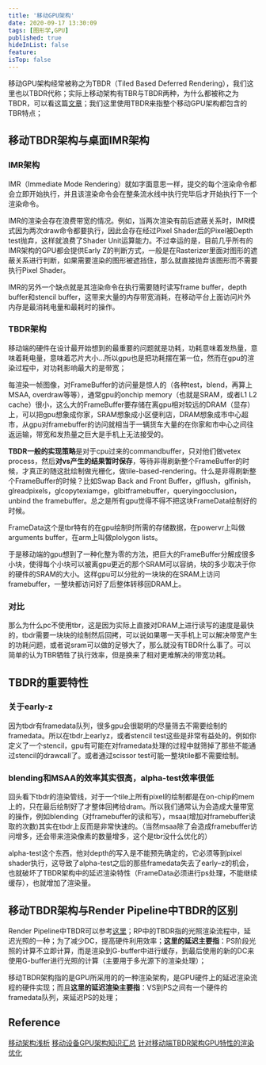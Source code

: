 ```yaml
---
title: '移动GPU架构'
date: 2020-09-17 13:30:09
tags: [图形学,GPU]
published: true
hideInList: false
feature: 
isTop: false
---
```

移动GPU架构经常被称之为TBDR（Tiled Based Deferred Rendering），我们这里也以TBDR代称；实际上移动架构有TBR与TBDR两种，为什么都被称之为TBDR，可以看这篇[文章](https://zhuanlan.zhihu.com/p/112120206)；我们这里使用TBDR来指整个移动GPU架构都包含的TBR特点；
<!--more-->

## 移动TBDR架构与桌面IMR架构

### IMR架构
IMR（Immediate Mode Rendering）就如字面意思一样，提交的每个渲染命令都会立即开始执行，并且该渲染命令会在整条流水线中执行完毕后才开始执行下一个渲染命令。

IMR的渲染会存在浪费带宽的情况。例如，当两次渲染有前后遮蔽关系时，IMR模式因为两次draw命令都要执行，因此会存在经过Pixel Shader后的Pixel被Depth test抛弃，这样就浪费了Shader Unit运算能力。不过幸运的是，目前几乎所有的IMR架构的GPU都会提供Early Z的判断方式，一般是在Rasterizer里面对图形的遮蔽关系进行判断，如果需要渲染的图形被遮挡住，那么就直接抛弃该图形而不需要执行Pixel Shader。

IMR的另外一个缺点就是其渲染命令在执行需要随时读写frame buffer，depth buffer和stencil buffer，这带来大量的内存带宽消耗，在移动平台上面访问片外内存是最消耗电量和最耗时的操作。

### TBDR架构

移动端的硬件在设计最开始想到的最重要的问题就是功耗，功耗意味着发热量，意味着耗电量，意味着芯片大小…所以gpu也是把功耗摆在第一位，然而在gpu的渲染过程中，对功耗影响最大的是带宽；

每渲染一帧图像，对FrameBuffer的访问量是惊人的（各种test，blend，再算上MSAA, overdraw等等），通常gpu的onchip memory（也就是SRAM，或者L1 L2 cache）很小，这么大的FrameBuffer要存储在离gpu相对较远的DRAM（显存）上，可以把gpu想象成你家，SRAM想象成小区便利店，DRAM想象成市中心超市，从gpu对framebuffer的访问就相当于一辆货车大量的在你家和市中心之间往返运输，带宽和发热量之巨大是手机上无法接受的。

**TBDR一般的实现策略**是对于cpu过来的commandbuffer，只对他们做vetex process，然后**对vs产生的结果暂时保存**，等待非得刷新整个FrameBuffer的时候，才真正的随这批绘制做光栅化，做tile-based-rendering。什么是非得刷新整个FrameBuffer的时候？比如Swap Back and Front Buffer，glflush，glfinish，glreadpixels，glcopytexiamge，glbitframebuffer，queryingocclusion，unbind the framebuffer。总之是所有gpu觉得不得不把这块FrameData绘制好的时候。

FrameData这个是tbr特有的在gpu绘制时所需的存储数据，在powervr上叫做arguments buffer，在arm上叫做plolygon lists。

于是移动端的gpu想到了一种化整为零的方法，把巨大的FrameBuffer分解成很多小块，使得每个小块可以被离gpu更近的那个SRAM可以容纳，块的多少取决于你的硬件的SRAM的大小。这样gpu可以分批的一块块的在SRAM上访问framebuffer，一整块都访问好了后整体转移回DRAM上。

### 对比

那么为什么pc不使用tbr，这是因为实际上直接对DRAM上进行读写的速度是最快的，tbdr需要一块块的绘制然后回拷，可以说如果哪一天手机上可以解决带宽产生的功耗问题，或者说sram可以做的足够大了，那么就没有TBDR什么事了。可以简单的认为TBR牺牲了执行效率，但是换来了相对更难解决的带宽功耗。

## TBDR的重要特性

### 关于early-z
因为tbdr有framedata队列，很多gpu会很聪明的尽量筛去不需要绘制的framedata。所以在tbdr上earlyz，或者stencil test这些是非常有益处的。例如你定义了一个stencil，gpu有可能在对framedata处理的过程中就筛掉了那些不能通过stencil的drawcall了。或者通过scissor test可能一整块tile都不需要绘制。

### blending和MSAA的效率其实很高，alpha-test效率很低
回头看下tbdr的渲染管线，对于一个tile上所有pixel的绘制都是在on-chip的mem上的，只在最后绘制好了才整体回拷给dram。所以我们通常认为会造成大量带宽的操作，例如blending（对framebuffer的读和写），msaa(增加对framebuffer读取的次数)其实在tbdr上反而是非常快速的。（当然msaa除了会造成framebuffer访问增多，还会带来渲染像素的数量增多，这个是tbr没什么优化的）

alpha-test这个东西，他对depth的写入是不能预先确定的，它必须等到pixel shader执行，这导致了alpha-test之后的那些framedata失去了early–z的机会，也就破坏了TBDR架构中的延迟渲染特性（FrameData必须进行ps处理，不能继续缓存），也就增加了渲染量。

## 移动TBDR架构与Render Pipeline中TBDR的区别

Render Pipeline中TBDR可以参考[这里](xuan-ran-guan-xian)；RP中的TBDR指的光照渲染流程中，延迟光照的一种；为了减少DC，提高硬件利用效率；**这里的延迟主要指**：PS阶段光照的计算不立即计算，而是渲染到G-buffer中进行缓存，到最后使用的新的DC来使用G-buffer进行光照的计算（主要用于多光源下的渲染处理）；

移动TBDR架构指的是GPU所采用的的一种渲染架构，是GPU硬件上的延迟渲染流程的硬件实现；而且**这里的延迟渲染主要指**：VS到PS之间有一个硬件的framedata队列，来延迟PS的处理；

## Reference

[移动架构浅析](https://gameinstitute.qq.com/community/detail/103959)
[移动设备GPU架构知识汇总](https://zhuanlan.zhihu.com/p/112120206)
[针对移动端TBDR架构GPU特性的渲染优化](https://gameinstitute.qq.com/community/detail/123220)
